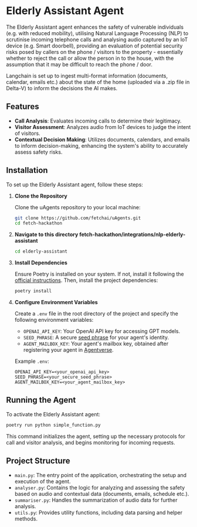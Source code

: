 # Elderly Assistant Agent

The Elderly Assistant agent enhances the safety of vulnerable individuals (e.g. with reduced mobility), utilising Natural Language Processing (NLP) to scrutinise incoming telephone calls and analysing audio captured by an loT device (e.g. Smart doorbell), providing an evaluation of potential security risks posed by callers on the phone / visitors to the property - essentially whether to reject the call or allow the person in to the house, with the assumption that it may be difficult to reach the phone / door. 

Langchain is set up to ingest multi-format information (documents, calendar, emails etc.) about the state of the home (uploaded via a .zip file in Delta-V) to inform the decisions the AI makes.
## Features

- **Call Analysis**: Evaluates incoming calls to determine their legitimacy.
- **Visitor Assessment**: Analyzes audio from IoT devices to judge the intent of visitors.
- **Contextual Decision Making**: Utilizes documents, calendars, and emails to inform decision-making, enhancing the system's ability to accurately assess safety risks.

## Installation

To set up the Elderly Assistant agent, follow these steps:

1. **Clone the Repository**

   Clone the uAgents repository to your local machine:

   ```bash
   git clone https://github.com/fetchai/uAgents.git
   cd fetch-hackathon
   ```

2. **Navigate to this directory fetch-hackathon/integrations/nlp-elderly-assistant**
   ```bash
   cd elderly-assistant
   ```


3. **Install Dependencies**

   Ensure Poetry is installed on your system. If not, install it following the [official instructions](https://python-poetry.org/docs/#installation). Then, install the project dependencies:

   ```bash
   poetry install
   ```

4. **Configure Environment Variables**

   Create a `.env` file in the root directory of the project and specify the following environment variables:

   - `OPENAI_API_KEY`: Your OpenAI API key for accessing GPT models.
   - `SEED_PHRASE`: A secure [seed phrase](https://fetch.ai/docs/guides/agent-courses/introductory-course#agent-interactions-and-interval-tasks) for your agent's identity.
   - `AGENT_MAILBOX_KEY`: Your agent's mailbox key, obtained after registering your agent in [Agentverse](https://agentverse.ai).

   Example `.env`:

   ```plaintext
   OPENAI_API_KEY=<your_openai_api_key>
   SEED_PHRASE=<your_secure_seed_phrase>
   AGENT_MAILBOX_KEY=<your_agent_mailbox_key>
   ```

## Running the Agent

To activate the Elderly Assistant agent:

```bash
poetry run python simple_function.py
```

This command initializes the agent, setting up the necessary protocols for call and visitor analysis, and begins monitoring for incoming requests.

## Project Structure

- `main.py`: The entry point of the application, orchestrating the setup and execution of the agent.
- `analyser.py`: Contains the logic for analyzing and assessing the safety based on audio and contextual data (documents, emails, schedule etc.).
- `summariser.py`: Handles the summarization of audio data for further analysis.
- `utils.py`: Provides utility functions, including data parsing and helper methods.
